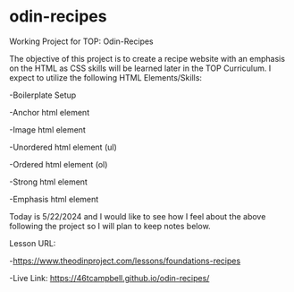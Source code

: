 # odin-recipes
Working Project for TOP: Odin-Recipes

The objective of this project is to create a recipe website with an emphasis on the HTML as CSS skills will be learned later in the TOP Curriculum. I expect to utilize the following HTML Elements/Skills:

  -Boilerplate Setup

  -Anchor html element 

  -Image html element

  -Unordered html element (ul)

  -Ordered html element (ol)

  -Strong html element
  
  -Emphasis html element

Today is 5/22/2024 and I would like to see how I feel about the above following the project so I will plan to keep notes below.



Lesson URL:

  -https://www.theodinproject.com/lessons/foundations-recipes

  -Live Link: https://46tcampbell.github.io/odin-recipes/

